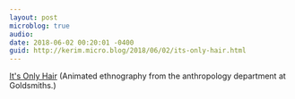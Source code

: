 ```yaml
---
layout: post
microblog: true
audio: 
date: 2018-06-02 00:20:01 -0400
guid: http://kerim.micro.blog/2018/06/02/its-only-hair.html
---
```

[It's Only Hair](https://vimeo.com/272585937) (Animated ethnography from the anthropology department at Goldsmiths.) 
